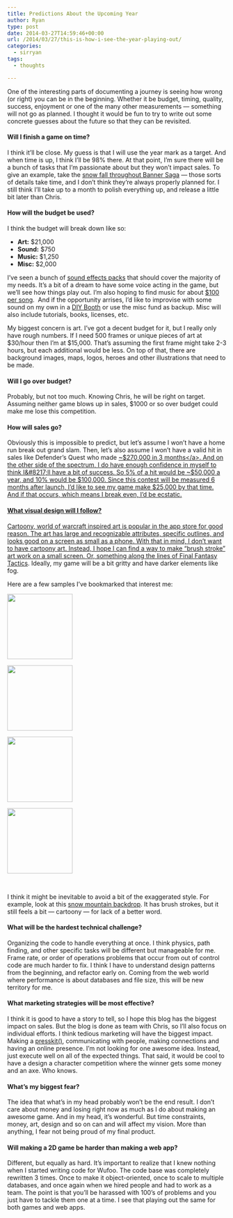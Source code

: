```yaml
---
title: Predictions About the Upcoming Year
author: Ryan
type: post
date: 2014-03-27T14:59:46+00:00
url: /2014/03/27/this-is-how-i-see-the-year-playing-out/
categories:
  - sirryan
tags:
  - thoughts

---
```

One of the interesting parts of documenting a journey is seeing how wrong (or right) you can be in the beginning. Whether it be budget, timing, quality, success, enjoyment or one of the many other measurements &#8212; something will not go as planned. I thought it would be fun to try to write out some concrete guesses about the future so that they can be revisited.
<!--more-->

#### Will I finish a game on time?

I think it&#8217;ll be close. My guess is that I will use the year mark as a target. And when time is up, I think I&#8217;ll be 98% there. At that point, I&#8217;m sure there will be a bunch of tasks that I&#8217;m passionate about but they won&#8217;t impact sales. To give an example, take the <a href="https://www.youtube.com/watch?v=FbIH0vS9AG4" target="_blank">snow fall throughout Banner Saga</a> &#8212; those sorts of details take time, and I don&#8217;t think they&#8217;re always properly planned for. I still think I&#8217;ll take up to a month to polish everything up, and release a little bit later than Chris.

#### How will the budget be used?

I think the budget will break down like so:

  * **Art:** $21,000
  * **Sound:** $750
  * **Music:** $1,250
  * **Misc:** $2,000

I&#8217;ve seen a bunch of <a href="http://www.indiesfx.co.uk" target="_blank">sound effects packs</a> that should cover the majority of my needs. It&#8217;s a bit of a dream to have some voice acting in the game, but we&#8217;ll see how things play out. I&#8217;m also hoping to find music for about <a href="http://www.jamendo.com/en/" target="_blank">$100 per song</a>.  And if the opportunity arrises, I&#8217;d like to improvise with some sound on my own in a <a href="https://www.youtube.com/watch?v=UTeUeRxAS7M" target="_blank">DIY Booth</a> or use the misc fund as backup. Misc will also include tutorials, books, licenses, etc.

My biggest concern is art. I&#8217;ve got a decent budget for it, but I really only have rough numbers. If I need 500 frames or unique pieces of art at $30/hour then I&#8217;m at $15,000. That&#8217;s assuming the first frame might take 2-3 hours, but each additional would be less. On top of that, there are background images, maps, logos, heroes and other illustrations that need to be made.

#### Will I go over budget?

Probably, but not too much. Knowing Chris, he will be right on target. Assuming neither game blows up in sales, $1000 or so over budget could make me lose this competition.

#### How will sales go?

Obviously this is impossible to predict, but let&#8217;s assume I won&#8217;t have a home run break out grand slam. Then, let&#8217;s also assume I won&#8217;t have a valid hit in sales like Defender&#8217;s Quest who made <a href="http://www.gamasutra.com/view/feature/186940/defenders_quest_by_the_numbers_.php" target="_blank">~$270,000 in 3 months</a>. And on the other side of the spectrum, I do have enough confidence in myself to think I&#8217;ll have a bit of success. So 5% of a hit would be ~$50,000 a year, and 10% would be $100,000. Since this contest will be measured 6 months after launch, I&#8217;d like to see my game make $25,000 by that time. And if that occurs, which means I break even, I&#8217;d be ecstatic.

#### What visual design will I follow?

Cartoony, world of warcraft inspired art is popular in the app store for good reason. The art has large and recognizable attributes, specific outlines, and looks good on a screen as small as a phone. With that in mind, I don&#8217;t want to have cartoony art. Instead, I hope I can find a way to make &#8220;brush stroke&#8221; art work on a small screen. Or, something along the lines of <a href="http://fc09.deviantart.net/fs70/i/2011/083/3/5/ff_tactics_wol_my_team_rpg_by_giovannimicarelli-d3cc668.png" target="_blank">Final Fantasy Tactics</a>. Ideally, my game will be a bit gritty and have darker elements like fog.

Here are a few samples I&#8217;ve bookmarked that interest me:

<div id='gallery-1' class='gallery galleryid-105 gallery-columns-4 gallery-size-thumbnail'>
  <dl class='gallery-item'>
    <dt class='gallery-icon landscape'>
      <a href='http://localhost:8888/wp-content/uploads/2014/03/NiceStyleCastle-1.jpg'><img width="150" height="150" src="http://localhost:8888/wp-content/uploads/2014/03/NiceStyleCastle-1-150x150.jpg" class="attachment-thumbnail size-thumbnail" alt="" srcset="http://localhost:8888/wp-content/uploads/2014/03/NiceStyleCastle-1-150x150.jpg 150w, http://localhost:8888/wp-content/uploads/2014/03/NiceStyleCastle-1-300x300.jpg 300w, http://localhost:8888/wp-content/uploads/2014/03/NiceStyleCastle-1-100x100.jpg 100w, http://localhost:8888/wp-content/uploads/2014/03/NiceStyleCastle-1.jpg 400w" sizes="(max-width: 150px) 100vw, 150px" /></a>
    </dt>
  </dl>
  
  <dl class='gallery-item'>
    <dt class='gallery-icon portrait'>
      <a href='http://localhost:8888/wp-content/uploads/2014/03/Screen-Shot-2014-03-30-at-5.05.24-PM-1.png'><img width="150" height="150" src="http://localhost:8888/wp-content/uploads/2014/03/Screen-Shot-2014-03-30-at-5.05.24-PM-1-150x150.png" class="attachment-thumbnail size-thumbnail" alt="" srcset="http://localhost:8888/wp-content/uploads/2014/03/Screen-Shot-2014-03-30-at-5.05.24-PM-1-150x150.png 150w, http://localhost:8888/wp-content/uploads/2014/03/Screen-Shot-2014-03-30-at-5.05.24-PM-1-100x100.png 100w" sizes="(max-width: 150px) 100vw, 150px" /></a>
    </dt>
  </dl>
  
  <dl class='gallery-item'>
    <dt class='gallery-icon landscape'>
      <a href='http://localhost:8888/wp-content/uploads/2014/03/shaman_croped__by_goblinegg00-d720s4c-1.jpg'><img width="150" height="150" src="http://localhost:8888/wp-content/uploads/2014/03/shaman_croped__by_goblinegg00-d720s4c-1-150x150.jpg" class="attachment-thumbnail size-thumbnail" alt="" srcset="http://localhost:8888/wp-content/uploads/2014/03/shaman_croped__by_goblinegg00-d720s4c-1-150x150.jpg 150w, http://localhost:8888/wp-content/uploads/2014/03/shaman_croped__by_goblinegg00-d720s4c-1-100x100.jpg 100w" sizes="(max-width: 150px) 100vw, 150px" /></a>
    </dt>
  </dl>
  
  <dl class='gallery-item'>
    <dt class='gallery-icon landscape'>
      <a href='http://localhost:8888/wp-content/uploads/2014/03/bg_textured-o-1.jpg'><img width="150" height="150" src="http://localhost:8888/wp-content/uploads/2014/03/bg_textured-o-1-150x150.jpg" class="attachment-thumbnail size-thumbnail" alt="" srcset="http://localhost:8888/wp-content/uploads/2014/03/bg_textured-o-1-150x150.jpg 150w, http://localhost:8888/wp-content/uploads/2014/03/bg_textured-o-1-100x100.jpg 100w" sizes="(max-width: 150px) 100vw, 150px" /></a>
    </dt>
  </dl>
  
  <br style="clear: both" />
</div>

I think it might be inevitable to avoid a bit of the exaggerated style. For example, look at this <a href="https://creativemarket.com/Graphics4Games/7979-Snow-mountains-parallax-background" target="_blank">snow mountain backdrop</a>. It has brush strokes, but it still feels a bit &#8212; cartoony &#8212; for lack of a better word.

#### What will be the hardest technical challenge?

Organizing the code to handle everything at once. I think physics, path finding, and other specific tasks will be different but manageable for me. Frame rate, or order of operations problems that occur from out of control code are much harder to fix. I think I have to understand design patterns from the beginning, and refactor early on. Coming from the web world where performance is about databases and file size, this will be new territory for me.

#### What marketing strategies will be most effective?

I think it is good to have a story to tell, so I hope this blog has the biggest impact on sales. But the blog is done as team with Chris, so I&#8217;ll also focus on individual efforts. I think tedious marketing will have the biggest impact. Making a <a href="http://dopresskit.com" target="_blank">presskit()</a>, communicating with people, making connections and having an online presence. I&#8217;m not looking for one awesome idea. Instead, just execute well on all of the expected things. That said, it would be cool to have a design a character competition where the winner gets some money and an axe. Who knows.

#### What&#8217;s my biggest fear?

The idea that what&#8217;s in my head probably won&#8217;t be the end result. I don&#8217;t care about money and losing right now as much as I do about making an awesome game. And in my head, it&#8217;s wonderful. But time constraints, money, art, design and so on can and will affect my vision. More than anything, I fear not being proud of my final product.

#### Will making a 2D game be harder than making a web app?

Different, but equally as hard. It&#8217;s important to realize that I knew nothing when I started writing code for Wufoo. The code base was completely rewritten 3 times. Once to make it object-oriented, once to scale to multiple databases, and once again when we hired people and had to work as a team. The point is that you&#8217;ll be harassed with 100&#8217;s of problems and you just have to tackle them one at a time. I see that playing out the same for both games and web apps.